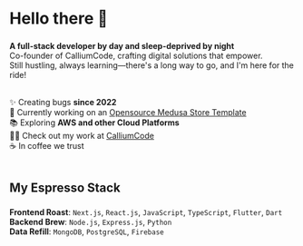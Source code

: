 <h1 align="left">Hello there 👋</h1>

###

**A full-stack developer by day and sleep-deprived by night** <br>
Co-founder of CalliumCode, crafting digital solutions that empower.<br>
Still hustling, always learning—there's a long way to go, and I'm here for the ride!<br><br>


✨ Creating bugs **since 2022**<br>
🔭 Currently working on an [Opensource Medusa Store Template](https://github.com/MobScythe/medusa-custom-storefront)<br>
📚 Exploring **AWS and other Cloud Platforms**<br>
👨‍💻 Check out my work at [CalliumCode](https://calliumcode.com/)<br>
☕ In coffee we trust<br><br>

###

<h2 align="left">My Espresso Stack</h2>

###

**Frontend Roast**: `Next.js`, `React.js`, `JavaScript`, `TypeScript`, `Flutter`, `Dart`  
**Backend Brew**: `Node.js`, `Express.js`, `Python`  
**Data Refill**: `MongoDB`, `PostgreSQL`, `Firebase` 

###
